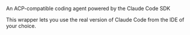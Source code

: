 An ACP-compatible coding agent powered by the Claude Code SDK

This wrapper lets you use the real version of Claude Code from the IDE of your choice.
